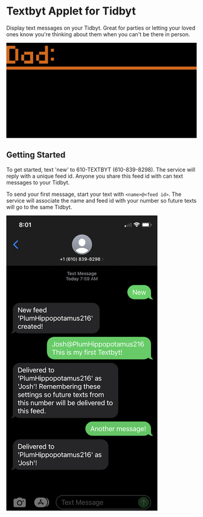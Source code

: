 # Textbyt Applet for Tidbyt

Display text messages on your Tidbyt. Great for parties or letting your loved ones know you're thinking about them when you can't be there in person. 

![Textbyt Applet for Tidbyt](screenshot.gif)

## Getting Started

To get started, text 'new' to 610-TEXTBYT (610-839-8298). The service will reply with a unique feed id. Anyone you share this feed id with can text messages to your Tidbyt.

To send your first message, start your text with `<name>@<feed id>`. The service will associate the name and feed id with your number so future texts will go to the same Tidbyt.
	
![Sending messages](messages.png)
